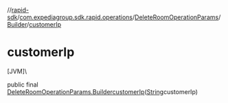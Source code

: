 //[rapid-sdk](../../../../index.md)/[com.expediagroup.sdk.rapid.operations](../../index.md)/[DeleteRoomOperationParams](../index.md)/[Builder](index.md)/[customerIp](customer-ip.md)

# customerIp

[JVM]\

public final [DeleteRoomOperationParams.Builder](index.md)[customerIp](customer-ip.md)([String](https://docs.oracle.com/javase/8/docs/api/java/lang/String.html)customerIp)
